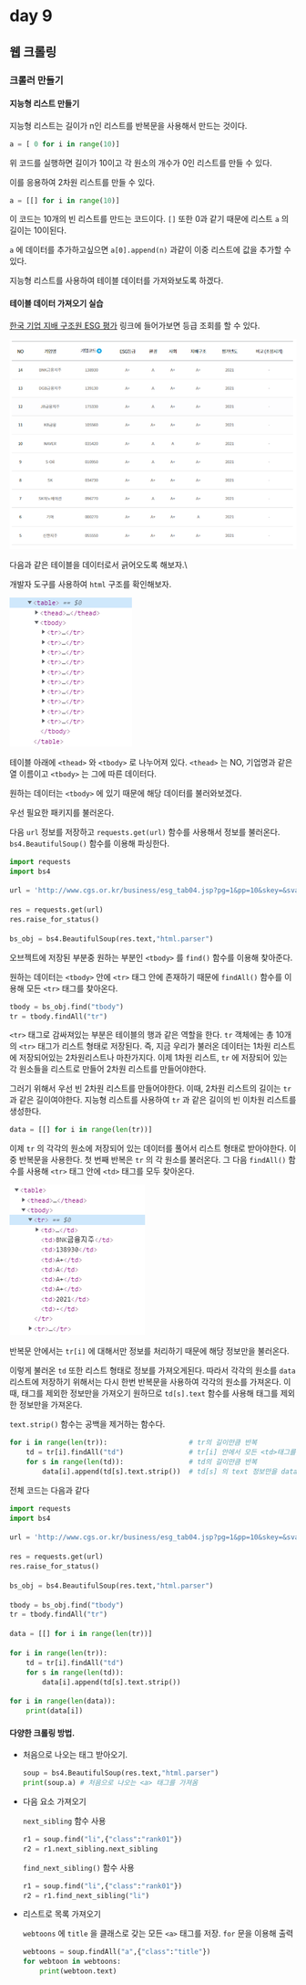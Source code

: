 # day 9

## 웹 크롤링

### 크롤러 만들기

#### 지능형 리스트 만들기

지능형 리스트는 길이가 n인 리스트를 반복문을 사용해서 만드는 것이다.

```python
a = [ 0 for i in range(10)]
```

위 코드를 실행하면 길이가 10이고 각 원소의 개수가 0인 리스트를 만들 수 있다.

이를 응용하여 2차원 리스트를 만들 수 있다.

```python
a = [[] for i in range(10)]
```

이 코드는 10개의 빈 리스트를 만드는 코드이다. `[]` 또한 0과 같기 때문에 리스트 `a` 의 길이는 10이된다.

`a` 에 데이터를 추가하고싶으면 `a[0].append(n)` 과같이 이중 리스트에 값을 추가할 수 있다.

지능형 리스트를 사용하여 테이블 데이터를 가져와보도록 하겠다.

#### 테이블 데이터 가져오기 실습

 [한국 기업 지배 구조원 ESG 평가](http://www.cgs.or.kr/business/esg_tab04.jsp?pg=1&pp=10&skey=&svalue=&sfyear=2020&styear=2020&sgtype=TOTAL&sgrade=A%EF%BC%8B#ui_contents) 링크에 들어가보면 등급 조회를 할 수 있다.

![image-20220124143654165](day09.assets/image-20220124143654165.png)

다음과 같은 테이블을 데이터로서 긁어오도록 해보자.\

개발자 도구를 사용하여 `html` 구조를 확인해보자.

![image-20220124143725932](day09.assets/image-20220124143725932.png)

테이블 아래에 `<thead>` 와 `<tbody>` 로 나누어져 있다. `<thead>` 는 NO, 기업명과 같은 열 이름이고 `<tbody>` 는 그에 따른 데이터다.

원하는 데이터는 `<tbody>` 에 있기 때문에 해당 데이터를 불러와보겠다.

우선 필요한 패키지를 불러온다.

다음 `url` 정보를 저장하고 `requests.get(url)` 함수를 사용해서 정보를 불러온다. `bs4.BeautifulSoup()` 함수를 이용해 파싱한다.

```python
import requests
import bs4

url = 'http://www.cgs.or.kr/business/esg_tab04.jsp?pg=1&pp=10&skey=&svalue=&sfyear=2020&styear=2020&sgtype=TOTAL&sgrade=A%EF%BC%8B#ui_contents'

res = requests.get(url)
res.raise_for_status()

bs_obj = bs4.BeautifulSoup(res.text,"html.parser")
```

오브젝트에 저장된 부분중 원하는 부분인 `<tbody>` 를 `find()` 함수를 이용해 찾아준다.

원하는 데이터는 `<tbody>` 안에 `<tr>` 태그 안에 존재하기 때문에 `findAll()` 함수를 이용해 모든 `<tr>` 태그를 찾아온다.

```python
tbody = bs_obj.find("tbody")
tr = tbody.findAll("tr")
```

`<tr>` 태그로 감싸져있는 부분은 테이블의 행과 같은 역할을 한다. `tr` 객체에는 총 10개의 `<tr>` 태그가 리스트 형태로 저장된다. 즉, 지금 우리가 불러온 데이터는 1차원 리스트에 저장되어있는 2차원리스트나 마찬가지다. 이제 1차원 리스트, `tr` 에 저장되어 있는 각 원소들을 리스트로 만들어 2차원 리스트를 만들어야한다.

그러기 위해서 우선 빈 2차원 리스트를 만들어야한다. 이때, 2차원 리스트의 길이는 `tr` 과 같은 길이여야한다. 지능형 리스트를 사용하여 `tr` 과 같은 길이의 빈 이차원 리스트를 생성한다.

```python
data = [[] for i in range(len(tr))]
```

이제 `tr` 의 각각의 원소에 저장되어 있는 데이터를 풀어서 리스트 형태로 받아야한다. 이중 반복문을 사용한다. 첫 번째 반복은 `tr` 의 각 원소를 불러온다. 그 다음 `findAll()` 함수를 사용해 `<tr>` 태그 안에 `<td>` 태그를 모두 찾아온다.

![image-20220124144712282](day09.assets/image-20220124144712282.png)

반복문 안에서는 `tr[i]` 에 대해서만 정보를 처리하기 때문에 해당 정보만을 불러온다.

이렇게 불러온 `td` 또한 리스트 형태로 정보를 가져오게된다. 따라서 각각의 원소를 `data` 리스트에 저장하기 위해서는 다시 한번 반복문을 사용하여 각각의 원소를 가져온다. 이때, 태그를 제외한 정보만을 가져오기 원하므로 `td[s].text` 함수를 사용해 태그를 제외한 정보만을 가져온다.

`text.strip()` 함수는 공백을 제거하는 함수다.

```python
for i in range(len(tr)):					# tr의 길이만큼 반복
    td = tr[i].findAll("td")				# tr[i] 안에서 모든 <td>태그를 불러와 td 리스트에 저장
    for s in range(len(td)):				# td의 길이만큼 반복
        data[i].append(td[s].text.strip())	# td[s] 의 text 정보만을 data 리스트에 저장. 이때 이중 리스트로 저장
```

전체 코드는 다음과 같다

```python
import requests
import bs4

url = 'http://www.cgs.or.kr/business/esg_tab04.jsp?pg=1&pp=10&skey=&svalue=&sfyear=2020&styear=2020&sgtype=TOTAL&sgrade=A%EF%BC%8B#ui_contents'

res = requests.get(url)
res.raise_for_status()

bs_obj = bs4.BeautifulSoup(res.text,"html.parser")

tbody = bs_obj.find("tbody")
tr = tbody.findAll("tr")

data = [[] for i in range(len(tr))]

for i in range(len(tr)):
    td = tr[i].findAll("td")
    for s in range(len(td)):
        data[i].append(td[s].text.strip())

for i in range(len(data)):
    print(data[i])
```



#### 다양한 크롤링 방법.

+ 처음으로 나오는 태그 받아오기.

  ```python
  soup = bs4.BeautifulSoup(res.text,"html.parser")
  print(soup.a)	# 처음으로 나오는 <a> 태그를 가져옴
  ```

+ 다음 요소 가져오기

  `next_sibling` 함수 사용

  ```python
  r1 = soup.find("li",{"class":"rank01"})
  r2 = r1.next_sibling.next_sibling
  ```

  `find_next_sibling()` 함수 사용

  ```python
  r1 = soup.find("li",{"class":"rank01"})
  r2 = r1.find_next_sibling("li")
  ```

+ 리스트로 목록 가져오기

  `webtoons` 에 `title` 을 클래스로 갖는 모든 `<a>` 태그를 저장. `for` 문을 이용해 출력

  ```python
  webtoons = soup.findAll("a",{"class":"title"})
  for webtoon in webtoons:
      print(webtoon.text)
  ```

  
